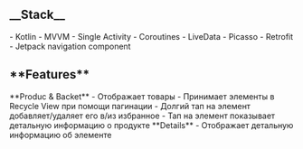 <h2>__Stack__</h2>
- Kotlin
- MVVM
- Single Activity
- Coroutines
- LiveData
- Picasso
- Retrofit
- Jetpack navigation component
<h2>**Features**</h2>
**Produc & Backet**
- Отображает товары 
- Принимает элементы в Recycle View при помощи пагинации
- Долгий тап на элемент добавляет/удаляет его в/из избранное
- Тап на элемент показывает детальную информацию о продукте
**Details**
- Отображает детальную информацию об элементе
